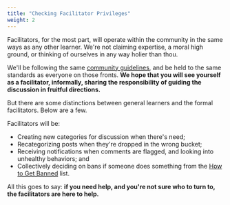 ```yaml
---
title: "Checking Facilitator Privileges"
weight: 2
---
```


Facilitators, for the most part, will operate within the community in the same ways as any other learner. We're not claiming expertise, a moral high ground, or thinking of ourselves in any way holier than thou.

We'll be following the same [community guidelines](https://community.sjmd.space/faq), and be held to the same standards as everyone on those fronts. **We hope that you will see yourself as a facilitator, informally, sharing the responsibility of guiding the discussion in fruitful directions.**

But there are some distinctions between general learners and the formal facilitators. Below are a few.

Facilitators will be:

- Creating new categories for discussion when there's need;
- Recategorizing posts when they're dropped in the wrong bucket;
- Receiving notifications when comments are flagged, and looking into unhealthy behaviors; and
- Collectively deciding on bans if someone does something from the [How to Get Banned](https://community.sjmd.space/faq#how-to-get-banned) list.

All this goes to say: **if you need help, and you're not sure who to turn to, the facilitators are here to help.**
